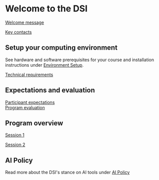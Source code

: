 # Welcome to the DSI
[Welcome message](/onboarding_documents/welcome_message.md)

[Key contacts](/onboarding_documents/key_contacts.md)

## Setup your computing environment
See hardware and software prerequisites for your course and installation instructions under [Environment Setup](/environment_setup).

[Technical requirements](/onboarding_documents/tech_requirements.md)

## Expectations and evaluation
[Participant expectations](/onboarding_documents/participant_expectations.md)  
[Program evaluation](/onboarding_documents/program_evaluation.md)

## Program overview
[Session 1](/onboarding_documents/session_specific/session_1/program_overview_session_1.md)

[Session 2](/onboarding_documents/session_specific/session_2/program_overview_session_2.md)

## AI Policy
Read more about the DSI's stance on AI tools under [AI Policy](/onboarding_documents/ai_policy.md)